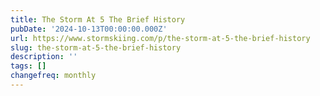 ```yaml
---
title: The Storm At 5 The Brief History
pubDate: '2024-10-13T00:00:00.000Z'
url: https://www.stormskiing.com/p/the-storm-at-5-the-brief-history
slug: the-storm-at-5-the-brief-history
description: ''
tags: []
changefreq: monthly
---
```


<!-- Add post content below -->
